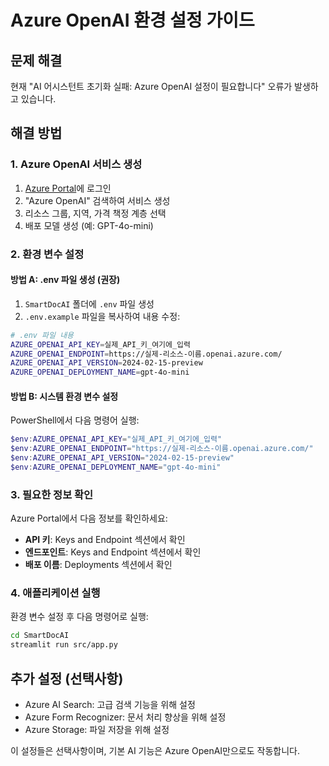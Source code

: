 # Azure OpenAI 환경 설정 가이드

## 문제 해결
현재 "AI 어시스턴트 초기화 실패: Azure OpenAI 설정이 필요합니다" 오류가 발생하고 있습니다.

## 해결 방법

### 1. Azure OpenAI 서비스 생성
1. [Azure Portal](https://portal.azure.com)에 로그인
2. "Azure OpenAI" 검색하여 서비스 생성
3. 리소스 그룹, 지역, 가격 책정 계층 선택
4. 배포 모델 생성 (예: GPT-4o-mini)

### 2. 환경 변수 설정

#### 방법 A: .env 파일 생성 (권장)
1. `SmartDocAI` 폴더에 `.env` 파일 생성
2. `.env.example` 파일을 복사하여 내용 수정:

```bash
# .env 파일 내용
AZURE_OPENAI_API_KEY=실제_API_키_여기에_입력
AZURE_OPENAI_ENDPOINT=https://실제-리소스-이름.openai.azure.com/
AZURE_OPENAI_API_VERSION=2024-02-15-preview
AZURE_OPENAI_DEPLOYMENT_NAME=gpt-4o-mini
```

#### 방법 B: 시스템 환경 변수 설정
PowerShell에서 다음 명령어 실행:

```powershell
$env:AZURE_OPENAI_API_KEY="실제_API_키_여기에_입력"
$env:AZURE_OPENAI_ENDPOINT="https://실제-리소스-이름.openai.azure.com/"
$env:AZURE_OPENAI_API_VERSION="2024-02-15-preview"
$env:AZURE_OPENAI_DEPLOYMENT_NAME="gpt-4o-mini"
```

### 3. 필요한 정보 확인
Azure Portal에서 다음 정보를 확인하세요:
- **API 키**: Keys and Endpoint 섹션에서 확인
- **엔드포인트**: Keys and Endpoint 섹션에서 확인
- **배포 이름**: Deployments 섹션에서 확인

### 4. 애플리케이션 실행
환경 변수 설정 후 다음 명령어로 실행:

```bash
cd SmartDocAI
streamlit run src/app.py
```

## 추가 설정 (선택사항)
- Azure AI Search: 고급 검색 기능을 위해 설정
- Azure Form Recognizer: 문서 처리 향상을 위해 설정
- Azure Storage: 파일 저장을 위해 설정

이 설정들은 선택사항이며, 기본 AI 기능은 Azure OpenAI만으로도 작동합니다.
